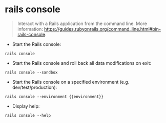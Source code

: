 # rails console

> Interact with a Rails application from the command line.
> More information: <https://guides.rubyonrails.org/command_line.html#bin-rails-console>.

- Start the Rails console:

`rails console`

- Start the Rails console and roll back all data modifications on exit:

`rails console --sandbox`

- Start the Rails console on a specified environment (e.g. dev/test/production):

`rails console --environment {{environment}}`

- Display help:

`rails console --help`
